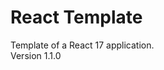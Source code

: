 React Template
================================================================================
Template of a React 17 application.  
Version 1.1.0
